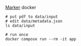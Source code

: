[Marker](https://github.com/VikParuchuri/marker) docker


```
# put pdf to data/input
# edit data/metadata.json
ls data/input

# run once
docker compose run --rm -it app
```